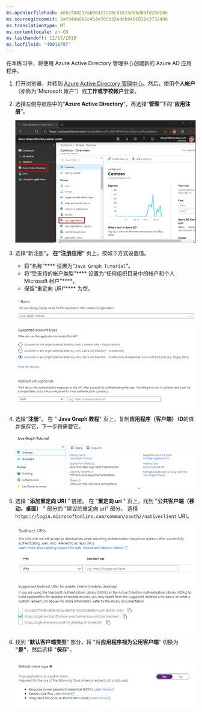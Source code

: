 ```yaml
---
ms.openlocfilehash: 4e62f08217ab00427218cd1815d66d80fd2802de
ms.sourcegitcommit: 2af94da662c454e765b32edeb9406812e3732406
ms.translationtype: MT
ms.contentlocale: zh-CN
ms.lasthandoff: 12/13/2019
ms.locfileid: "40018797"
---
```

<!-- markdownlint-disable MD002 MD041 -->

在本练习中，将使用 Azure Active Directory 管理中心创建新的 Azure AD 应用程序。

1. 打开浏览器，并转到 [Azure Active Directory 管理中心](https://aad.portal.azure.com)。然后，使用**个人帐户**（亦称为“Microsoft 帐户”）或**工作或学校帐户**登录。

1. 选择左侧导航栏中的“**Azure Active Directory**”，再选择“**管理**”下的“**应用注册**”。

    ![应用注册的屏幕截图 ](./images/aad-portal-app-registrations.png)

1. 选择“新注册”****。 在“注册应用”**** 页上，按如下方式设置值。

    - 将“名称”**** 设置为“`Java Graph Tutorial`”。
    - 将“受支持的帐户类型”**** 设置为“任何组织目录中的帐户和个人 Microsoft 帐户”****。
    - 保留“重定向 URI”**** 为空。

    !["注册应用程序" 页的屏幕截图](./images/aad-register-an-app.png)

1. 选择“**注册**”。 在 " **Java Graph 教程**" 页上，复制**应用程序（客户端） ID**的值并保存它，下一步将需要它。

    ![新应用注册的应用程序 ID 的屏幕截图](./images/aad-application-id.png)

1. 选择 "**添加重定向 URI** " 链接。 在 "**重定向 uri** " 页上，找到 "**公共客户端（移动、桌面）** " 部分的 "建议的重定向 uri" 部分。 选择`https://login.microsoftonline.com/common/oauth2/nativeclient` URI。

    !["重定向 Uri" 页的屏幕截图](./images/aad-redirect-uris.png)

1. 找到 "**默认客户端类型**" 部分，将 "将**应用程序视为公用客户端**" 切换为 **"是"**，然后选择 "**保存**"。

    ![默认 "客户端类型" 部分的屏幕截图](./images/aad-default-client-type.png)
